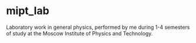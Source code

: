 # mipt_lab
Laboratory work in general physics, performed by me during 1-4 semesters of study at the Moscow Institute of Physics and Technology.
